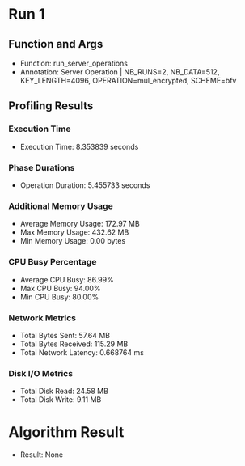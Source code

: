 # Run 1
## Function and Args
- Function: run_server_operations
- Annotation: Server Operation | NB_RUNS=2, NB_DATA=512, KEY_LENGTH=4096, OPERATION=mul_encrypted, SCHEME=bfv
## Profiling Results
### Execution Time
- Execution Time: 8.353839 seconds
### Phase Durations
- Operation Duration: 5.455733 seconds
### Additional Memory Usage
- Average Memory Usage: 172.97 MB
- Max Memory Usage: 432.62 MB
- Min Memory Usage: 0.00 bytes
### CPU Busy Percentage
- Average CPU Busy: 86.99%
- Max CPU Busy: 94.00%
- Min CPU Busy: 80.00%
### Network Metrics
- Total Bytes Sent: 57.64 MB
- Total Bytes Received: 115.29 MB
- Total Network Latency: 0.668764 ms
### Disk I/O Metrics
- Total Disk Read: 24.58 MB
- Total Disk Write: 9.11 MB
# Algorithm Result
- Result: None
